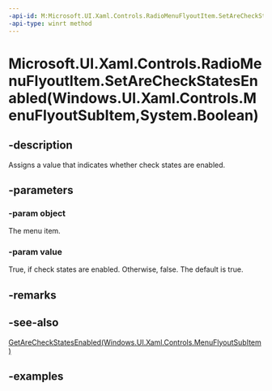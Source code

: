 ```yaml
---
-api-id: M:Microsoft.UI.Xaml.Controls.RadioMenuFlyoutItem.SetAreCheckStatesEnabled(Windows.UI.Xaml.Controls.MenuFlyoutSubItem,System.Boolean)
-api-type: winrt method
---
```


# Microsoft.UI.Xaml.Controls.RadioMenuFlyoutItem.SetAreCheckStatesEnabled(Windows.UI.Xaml.Controls.MenuFlyoutSubItem,System.Boolean)

<!--
public static void SetAreCheckStatesEnabled (Windows.UI.Xaml.Controls.MenuFlyoutSubItem object, bool value);
-->

## -description

Assigns a value that indicates whether check states are enabled.

## -parameters

### -param object

The menu item.

### -param value

True, if check states are enabled. Otherwise, false. The default is true.

## -remarks

## -see-also

[GetAreCheckStatesEnabled(Windows.UI.Xaml.Controls.MenuFlyoutSubItem)](radiomenuflyoutitem_getarecheckstatesenabled_572499044.md)

## -examples
